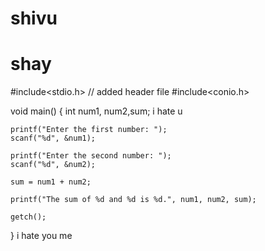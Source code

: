 # shivu
# shay
#include<stdio.h>     // added header file
#include<conio.h>

void main() {
    int num1, num2,sum;
i hate u
  
    printf("Enter the first number: ");
    scanf("%d", &num1);
    
    printf("Enter the second number: ");
    scanf("%d", &num2);
    
    sum = num1 + num2;
    
    printf("The sum of %d and %d is %d.", num1, num2, sum);
    
    getch();
}
i hate you me

